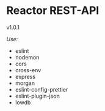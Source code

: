 # Reactor REST-API

v1.0.1

_Use:_

- eslint
- nodemon
- cors
- cross-env
- express
- morgan
- eslint-config-prettier
- eslint-plugin-json
- lowdb
